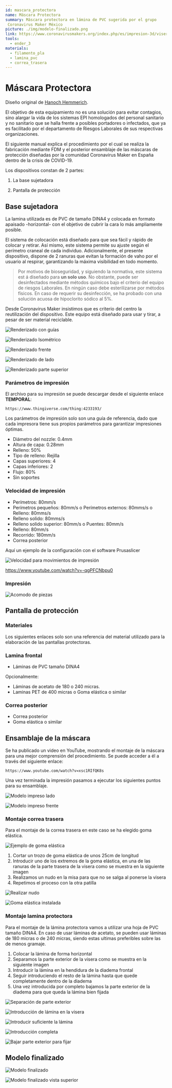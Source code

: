 ```yaml
---
id: mascara_protectora
name: Máscara Protectora
summary: Máscara protectora en lámina de PVC sugerida por el grupo
 Coronavirus Maker México
picture: ./img/modelo-finalizado.png
link: https://www.coronavirusmakers.org/index.php/es/impresion-3d/viseras
tools:
  - ender_3
materials:
  - filamento_pla
  - lamina_pvc
  - correa_trasera
---
```


# Máscara Protectora

Diseño original de [Hanoch Hemmerich](https://www.thingiverse.com/thing:4233193).

El objetivo de esta equipamiento no es una solución para evitar contagios, sino
 alargar la vida de los sistemas EPI homologados del personal sanitario y no sanitario que se halla frente a posibles portadores o infectados, que ya es facilitado por el departamento de Riesgos Laborales de sus respectivas organizaciones.

El siguiente manual explica el procedimiento por el cual se realiza la fabricación mediante FDM y el posterior ensamblaje de las máscaras de protección diseñadas por la comunidad Coronavirus Maker en España dentro de la crisis de COVID-19.

Los dispositivos constan de 2 partes:

1. La base sujetadora

2. Pantalla de protección

## Base sujetadora

La lamina utilizada es de PVC de tamaño DINA4 y colocada en formato apaisado
 -horizontal- con el objetivo de cubrir la cara lo más ampliamente posible.

El sistema de colocación está diseñado para que sea fácil y rápido de colocar y retirar. Así mismo, este sistema permite su ajuste según el perímetro craneal de cada individuo. Adicionalmente, el presente dispositivo, dispone de 2 ranuras que evitan la formación de vaho por el usuario al respirar, garantizando la máxima visibilidad en todo momento.

> Por motivos de bioseguridad, y siguiendo la normativa, este sistema est
>á diseñado para **un solo uso**. No obstante, puede ser desinfectados mediante
> métodos químicos bajo el criterio del equipo de riesgos Laborales. En ningún caso debe esterilizarse por métodos físicos. En caso de requerir su desinfección, se ha probado con una solución acuosa de hipoclorito sódico al 5%.

Desde Coronavirus Maker insistimos que es criterio del centro la reutilización del dispositivo. Este equipo está diseñado para usar y tirar, a pesar de ser material reciclable.

<gallery>

![Renderizado con guías](./img/renderizado-con-guías.png)

![Renderizado Isométrico](./img/renderizado-isométrico.png)

![Renderizado frente](./img/renderizado-frente.png)

![Renderizado de lado](./img/renderizado-de-lado.png)

![Renderizado parte superior](./img/renderizado-parte-superior.png)

</gallery>

### Parámetros de impresión

El archivo para su impresión se puede descargar desde el siguiente enlace **TEMPORAL**:

    https://www.thingiverse.com/thing:4233193/

Los parámetros de impresión solo son una guía de referencia, dado que cada impresora tiene sus propios parámetros para garantizar impresiones óptimas.

- Diámetro del nozzle: 0.4mm
- Altura de capa: 0.28mm
- Relleno: 50%
- Tipo de relleno: Rejilla
- Capas superiores: 4
- Capas inferiores: 2
- Flujo: 80%
- Sin soportes


### Velocidad de impresión

- Perímetros: 80mm/s
- Perímetros pequeños: 80mm/s o Perímetros externos: 80mms/s o Relleno: 80mms/s
- Relleno solido: 80mms/s
- Relleno solido superior: 80mm/s o Puentes: 80mm/s
- Relleno: 80mm/s
- Recorrido: 180mm/s
- Correa posterior

Aquí un ejemplo de la configuración con el software Prusaslicer

![Velocidad para movimientos de impresión](./img/velocidad-para-movimientos-de-impresión.png)

<youtube>https://www.youtube.com/watch?v=-qgPFCNbpu0</youtube>

### Impresión

![Acomodo de piezas](./img/acomodo-de-piezas.png)

## Pantalla de protección

### Materiales

Los siguientes enlaces solo son una referencia del material utilizado para la elaboración de las pantallas protectoras.

### Lamina frontal

- Láminas de PVC tamaño DINA4

Opcionalmente:

 - Láminas de acetato de 180 o 240 micras.
 - Laminas PET de 400 micras o Goma elástica o similar
 
### Correa posterior

- Correa posterior
- Goma elástica o similar

## Ensamblaje de la máscara

Se ha publicado un video en YouTube, mostrando el montaje de la máscara para una mejor comprensión del procedimiento.
Se puede acceder a él a través del siguiente enlace:

    https://www.youtube.com/watch?v=xsc1RIfQK8s

Una vez terminada la impresión pasamos a ejecutar los siguientes puntos para su
ensamblaje.

<gallery>

![Modelo impreso lado](./img/modelo-impreso-lado.png)

![Modelo impreso frente](./img/modelo-impreso-frente.png)

</gallery>

### Montaje correa trasera

Para el montaje de la correa trasera en este caso se ha elegido goma elástica.

![Ejemplo de goma elástica](./img/ejemplo-goma-elástica.png)

1. Cortar un trozo de goma elástica de unos 25cm de longitud
2. Introducir uno de los extremos de la goma elástica, en una de las ranuras de la parte trasera de la visera como se muestra en la siguiente imagen
3. Realizamos un nudo en la misa para que no se salga al ponerse la visera
4. Repetimos el proceso con la otra patilla

<gallery>

![Realizar nudo](./img/realizar-nudo.png)

![Goma elástica instalada](./img/goma-elástica-instalada.png)

</gallery>

### Montaje lamina protectora

Para el montaje de la lámina protectora vamos a utilizar una hoja de PVC tamaño DINA4. En caso de usar láminas de acetato, se pueden usar láminas de 180 micras o de 240 micras, siendo estas ultimas preferibles sobre las de menos gramaje.

1. Colocar la lámina de forma horizontal
2. Separamos la parte exterior de la visera como se muestra en la siguiente imagen
3. Introducir la lámina en la hendidura de la diadema frontal
4. Seguir introduciendo el resto de la lámina hasta que quede completamente dentro de la diadema
5. Una vez introducida por completo bajamos la parte exterior de la diadema para que queda la lámina bien fijada

<gallery>

![Separación de parte exterior](./img/separación-de-parte-exterior-visera.png)

![Introducción de lámina en la visera](./img/introducción-de-lamina-en-visera.png)

![Introducir suficiente la lámina](./img/introducir-suficiente-la-lámina.png)

![Introducción completa](./img/introducción-completa.png)

![Bajar parte exterior para fijar](./img/bajar-parte-exterior-para-fijar.png)

</gallery>

## Modelo finalizado

![Modelo finalizado](./img/modelo-finalizado.png)

![Modelo finalizado vista superior](./img/modelo-finalizado-vista-superior.png)
